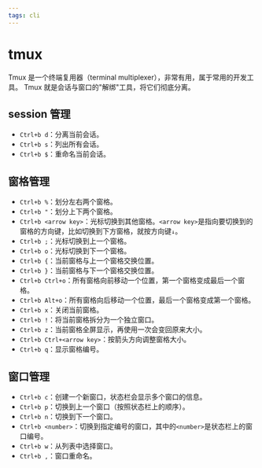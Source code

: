 ```yaml
---
tags: cli
---
```

# tmux

Tmux 是一个终端复用器（terminal multiplexer），非常有用，属于常用的开发工具。
Tmux 就是会话与窗口的"解绑"工具，将它们彻底分离。

## session 管理

- `Ctrl+b d`：分离当前会话。
- `Ctrl+b s`：列出所有会话。
- `Ctrl+b $`：重命名当前会话。

## 窗格管理

- `Ctrl+b %`：划分左右两个窗格。
- `Ctrl+b "`：划分上下两个窗格。
- `Ctrl+b <arrow key>`：光标切换到其他窗格。`<arrow key>`是指向要切换到的窗格的方向键，比如切换到下方窗格，就按方向键`↓`。
- `Ctrl+b ;`：光标切换到上一个窗格。
- `Ctrl+b o`：光标切换到下一个窗格。
- `Ctrl+b {`：当前窗格与上一个窗格交换位置。
- `Ctrl+b }`：当前窗格与下一个窗格交换位置。
- `Ctrl+b Ctrl+o`：所有窗格向前移动一个位置，第一个窗格变成最后一个窗格。
- `Ctrl+b Alt+o`：所有窗格向后移动一个位置，最后一个窗格变成第一个窗格。
- `Ctrl+b x`：关闭当前窗格。
- `Ctrl+b !`：将当前窗格拆分为一个独立窗口。
- `Ctrl+b z`：当前窗格全屏显示，再使用一次会变回原来大小。
- `Ctrl+b Ctrl+<arrow key>`：按箭头方向调整窗格大小。
- `Ctrl+b q`：显示窗格编号。

## 窗口管理

- `Ctrl+b c`：创建一个新窗口，状态栏会显示多个窗口的信息。
- `Ctrl+b p`：切换到上一个窗口（按照状态栏上的顺序）。
- `Ctrl+b n`：切换到下一个窗口。
- `Ctrl+b <number>`：切换到指定编号的窗口，其中的`<number>`是状态栏上的窗口编号。
- `Ctrl+b w`：从列表中选择窗口。
- `Ctrl+b ,`：窗口重命名。
